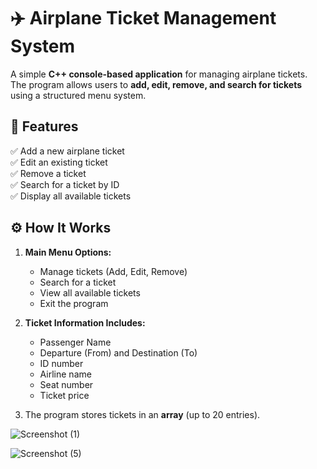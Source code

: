# ✈️ Airplane Ticket Management System

A simple **C++ console-based application** for managing airplane tickets. The program allows users to **add, edit, remove, and search for tickets** using a structured menu system.

## 📌 Features
✅ Add a new airplane ticket  
✅ Edit an existing ticket  
✅ Remove a ticket  
✅ Search for a ticket by ID  
✅ Display all available tickets  

## ⚙️ How It Works
1. **Main Menu Options:**
   - Manage tickets (Add, Edit, Remove)
   - Search for a ticket
   - View all available tickets
   - Exit the program  

2. **Ticket Information Includes:**
   - Passenger Name
   - Departure (From) and Destination (To)
   - ID number
   - Airline name
   - Seat number
   - Ticket price  

3. The program stores tickets in an **array** (up to 20 entries).


![Screenshot (1)](https://github.com/user-attachments/assets/45baaeaa-3385-452f-bd3d-bbda9aad2677)

![Screenshot (5)](https://github.com/user-attachments/assets/28668e83-2e61-4b8c-bf8f-7d7d418017c3)
